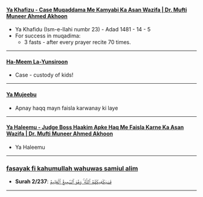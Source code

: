 #### [Ya Khafizu - Case Muqaddama Me Kamyabi Ka Asan Wazifa | Dr. Mufti Muneer Ahmed Akhoon](https://www.youtube.com/watch?v=dcC7ZHResj8)
* Ya Khafidu (Ism-e-Ilahi numbr 23) - Adad 1481 - 14 - 5
* For success in muqadima:
  * 3 fasts - after every prayer recite 70 times.

***

#### [Ha-Meem La-Yunsiroon](https://www.youtube.com/shorts/ELSrBfUGWmQ)
* Case - custody of kids!
  
*** 

#### [Ya Mujeebu](https://www.youtube.com/shorts/vAJLp2QyB80)
* Apnay haqq mayn faisla karwanay ki laye

***

#### [Ya Haleemu - Judge Boss Haakim Apke Haq Me Faisla Karne Ka Asan Wazifa | Dr. Mufti Muneer Ahmed Akhoon](https://www.youtube.com/watch?v=cD6xSJb27rU)
* Ya Haleemu

***

### [fasayak fi kahumullah wahuwas samiul alim ](https://www.youtube.com/shorts/ZBf4nD5KXRk)
* __Surah 2/237__: [فَسَيَكْفِيكَهُمُ ٱللَّهُ ۚ وَهُوَ ٱلسَّمِيعُ ٱلْعَلِيمُ](https://quran.com/2/137)

***
